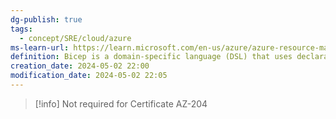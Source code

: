 ```yaml
---
dg-publish: true
tags:
  - concept/SRE/cloud/azure
ms-learn-url: https://learn.microsoft.com/en-us/azure/azure-resource-manager/bicep/overview?tabs=bicep
definition: Bicep is a domain-specific language (DSL) that uses declarative syntax to deploy Azure resources.
creation_date: 2024-05-02 22:00
modification_date: 2024-05-02 22:05
---
```


> [!info] 
> Not required for Certificate AZ-204
